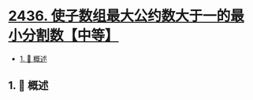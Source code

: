 # [2436. 使子数组最大公约数大于一的最小分割数【中等】](https://github.com/tnotesjs/TNotes.leetcode/tree/main/notes/2436.%20%E4%BD%BF%E5%AD%90%E6%95%B0%E7%BB%84%E6%9C%80%E5%A4%A7%E5%85%AC%E7%BA%A6%E6%95%B0%E5%A4%A7%E4%BA%8E%E4%B8%80%E7%9A%84%E6%9C%80%E5%B0%8F%E5%88%86%E5%89%B2%E6%95%B0%E3%80%90%E4%B8%AD%E7%AD%89%E3%80%91)

<!-- region:toc -->

- [1. 📝 概述](#1--概述)

<!-- endregion:toc -->

## 1. 📝 概述
